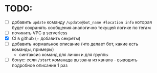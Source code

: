# TODO:

-[ ] добавить `update` команду `/update@bot_name #location info` 
  которая будет сохранять сообщения аналогично текущей логике по тегам
-[ ] починить VPC в serverless
-[x] CI в github (+ добавить секреты)
-[ ] добавить нормальное описание (что делает бот, какие есть команды, примеры)
  - синтаксис команд для лички и для группы 
-[ ] бонус: если `/start` команада вызвана из канала - выводить подробное описание 1 раз
